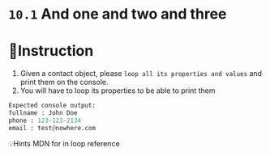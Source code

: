 # `10.1` And one and two and three
# 📝Instruction
1. Given a contact object, please `loop all its properties and values` and print them on the console.
2. You will have to loop its properties to be able to print them

```py
Expected console output:
fullname : John Doe
phone : 123-123-2134
email : test@nowhere.com
```

💡Hints
MDN for in loop reference
<!-- https://developer.mozilla.org/en-US/docs/Web/JavaScript/Guide/Loops_and_iteration#for...in_statement -->